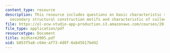 ```yaml
---
content_type: resource
description: This resource includes questions on basic characteristic s of several
  secondary structural construction motifs and characteristic of coiled-coil?
file: https://ol-ocw-studio-app-production.s3.amazonaws.com/courses/20-442-molecular-structure-of-biological-materials-be-442-fall-2005/b853f5a8c64eaf734d8f6ab45617bd42_midterm2005.pdf
file_type: application/pdf
resourcetype: Document
title: midterm2005.pdf
uid: b853f5a8-c64e-af73-4d8f-6ab45617bd42
---
```


